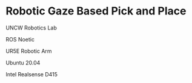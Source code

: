 # Robotic Gaze Based Pick and Place

UNCW Robotics Lab


ROS Noetic

UR5E Robotic Arm

Ubuntu 20.04

Intel Realsense D415
